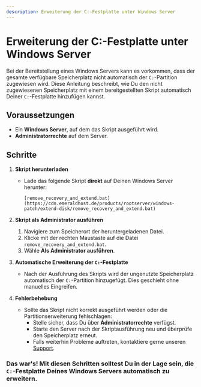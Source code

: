 ```yaml
---
description: Erweiterung der C:-Festplatte unter Windows Server
---
```


# Erweiterung der C:-Festplatte unter Windows Server

Bei der Bereitstellung eines Windows Servers kann es vorkommen, dass der gesamte verfügbare Speicherplatz nicht automatisch der `C:`-Partition zugewiesen wird. Diese Anleitung beschreibt, wie Du den nicht zugewiesenen Speicherplatz mit einem bereitgestellten Skript automatisch Deiner `C:`-Festplatte hinzufügen kannst.

## Voraussetzungen
* Ein **Windows Server**, auf dem das Skript ausgeführt wird.
* **Administratorrechte** auf dem Server.

## Schritte

1. <b>Skript herunterladen</b>
    * Lade das folgende Skript **direkt** auf Deinen Windows Server herunter:
      ```
      [remove_recovery_and_extend.bat](https://cdn.emeraldhost.de/products/rootserver/windows-patch/extend-disk/remove_recovery_and_extend.bat)
      ```

2. <b>Skript als Administrator ausführen</b>
   1. Navigiere zum Speicherort der heruntergeladenen Datei.
   2. Klicke mit der rechten Maustaste auf die Datei `remove_recovery_and_extend.bat`.
   3. Wähle **Als Administrator ausführen**.

3. <b>Automatische Erweiterung der `C:`-Festplatte</b>
    * Nach der Ausführung des Skripts wird der ungenutzte Speicherplatz automatisch der `C:`-Partition hinzugefügt. Dies geschieht ohne manuelles Eingreifen.

1. <b>Fehlerbehebung</b>
    * Sollte das Skript nicht korrekt ausgeführt werden oder die Partitionserweiterung fehlschlagen:
        - Stelle sicher, dass Du über **Administratorrechte** verfügst.
        - Starte den Server nach der Skriptausführung neu und überprüfe den Speicherplatz erneut.
        - Falls weiterhin Probleme auftreten, kontaktiere gerne unseren [Support](https://emeraldhost.de/support).

### Das war's! Mit diesen Schritten solltest Du in der Lage sein, die `C:`-Festplatte Deines Windows Servers automatisch zu erweitern.
